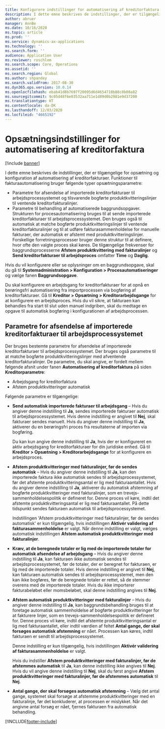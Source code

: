 ```yaml
---
title: Konfigurere indstillinger for automatisering af kreditorfaktura (prøveversion)
description: I dette emne beskrives de indstillinger, der er tilgængelige for opsætning og konfiguration af automatisering af kreditorfakturaer.
author: abruer
manager: AnnBe
ms.date: 10/16/2020
ms.topic: article
ms.prod: ''
ms.service: dynamics-ax-applications
ms.technology: ''
ms.search.form: ''
audience: Application User
ms.reviewer: roschlom
ms.search.scope: Core, Operations
ms.assetid: ''
ms.search.region: Global
ms.author: shpandey
ms.search.validFrom: 2017-08-30
ms.dyn365.ops.version: 10.0.14
ms.openlocfilehash: ebab41d8b7697f20095d6d4654718b88c8b08a82
ms.sourcegitcommit: 9c05d48f6e03532aa711e1d89d0b2981e9d37200
ms.translationtype: HT
ms.contentlocale: da-DK
ms.lasthandoff: 12/03/2020
ms.locfileid: "4665192"
---
```

# <a name="setup-options-for-vendor-invoice-automation"></a>Opsætningsindstillinger for automatisering af kreditorfaktura

[!include [banner](../includes/banner.md)]

I dette emne beskrives de indstillinger, der er tilgængelige for opsætning og konfiguration af automatisering af kreditorfakturaer. Funktioner til fakturaautomatisering bruger følgende typer opsætningsparametre:

- Parametre for afsendelse af importerede kreditorfakturaer til arbejdsprocessystemet og tilsvarende bogførte produktkvitteringslinjer til ventende kreditorfakturalinjer.
- Parametre til behandling af automatiserede baggrundsopgaver. Strukturen for procesautomatisering bruges til at sende importerede kreditorfakturaer til arbejdsprocessystemet. Den bruges også til automatisk at matche bogførte produktkvitteringslinjer til ventende kreditorfakturalinjer og til at udføre fakturasammenholdelse for manuelle fakturaer, der automatisk er afstemt med produktkvitteringslinjer. Forskellige forretningsprocesser bruger denne struktur til at definere, hvor ofte den valgte proces skal køres. De tilgængelige frekvenser for baggrundsprocesserne **Afstem produktkvittering med fakturalinjer** og **Send kreditorfakturaer til arbejdsproces** omfatter **Time** og **Daglig**.

Hvis du vil konfigurere eller se oplysninger om en baggrundsopgave, skal du gå til **Systemadministration \> Konfiguration \> Procesautomatiseringer** og vælge fanen **Baggrundsopgave**.

Du skal konfigurere en arbejdsgang for kreditorfakturaer for at opnå en berøringsfri automatisering fra importprocessen via bogføring af kreditorfakturaer. Gå til **Kreditor > Opsætning > Kreditorarbejdsgange** for at konfigurere en arbejdsproces. Hvis du vil sikre, at fakturaen kan behandles fra start til slut uden manuel indgriben, skal du medtage en opgave til automatisk bogføring i konfigurationen af arbejdsprocessen.

## <a name="parameters-for-submitting-imported-vendor-invoices-to-the-workflow-system"></a>Parametre for afsendelse af importerede kreditorfakturaer til arbejdsprocessystemet

Der bruges bestemte parametre for afsendelse af importerede kreditorfakturaer til arbejdsprocessystemet. Der bruges også parametre til at matche bogførte produktkvitteringslinjer med afventende kreditorfakturalinjer. De parametre, du skal angive, er fordelt mellem følgende afsnit under fanen **Automatisering af kreditorfaktura** på siden **Kreditorparametre**:

- Arbejdsgang for kreditorfaktura
- Afstem produktkvitteringer automatisk

Følgende parametre er tilgængelige:

- **Send automatisk importerede fakturaer til arbejdsgang** – Hvis du angiver denne indstilling til **Ja**, sendes importerede fakturaer automatisk til arbejdsprocessystemet. Hvis denne indstilling er angivet til **Nej**, skal fakturaer sendes manuelt. Hvis du angiver denne indstilling til **Ja**, aktiverer du en berøringsfri proces fra resultaterne af importen via bogføring.

    Du kan kun angive denne indstilling til **Ja**, hvis der er konfigureret en aktiv arbejdsgang for kreditorfakturaer for din juridiske enhed. Gå til **Kreditor \> Opsætning \> Kreditorarbejdsgange** for at konfigurere en arbejdsproces.

- **Afstem produktkvitteringer med fakturalinjer, før de sendes automatisk** – Hvis du angiver denne indstilling til **Ja**, kan den importerede faktura ikke automatisk sendes til arbejdsprocessystemet, før det afstemte produktkvitteringsantal er lig med fakturaantallet. Hvis du angiver denne indstilling til **Ja**, aktiverer du automatisk afstemning af bogførte produktkvitteringer med fakturalinjer, som en trevejs-sammenholdelsespolitik er defineret for. Denne proces vil køre, indtil det afstemte produktkvitteringsantal er lig med fakturaantallet. På dette tidspunkt sendes fakturaen automatisk til arbejdsprocessystemet.

    Indstillingen 'Afstem produktkvitteringer med fakturalinjer, før de sendes automatisk' er kun tilgængelig, hvis indstillingen **Aktivér validering af fakturasammenholdelse** er valgt. Når denne indstilling er valgt, vælges automatisk indstillingen **Afstem automatisk produktkvitteringer med fakturalinjer**.

- **Kræv, at de beregnede totaler er lig med de importerede totaler for automatisk afsendelse af arbejdsgang** – Hvis du angiver denne indstilling til **Ja**, kan fakturaen ikke automatisk sendes til arbejdsprocessystemet, før de totaler, der er beregnet for fakturaen, er lig med de importerede totaler. Hvis denne indstilling er angivet til **Nej**, kan fakturaen automatisk sendes til arbejdsprocessystemet, men den kan ikke bogføres, før de beregnede totaler er rettet, så de stemmer overens med de importerede totaler. Hvis du ikke importerer fakturabeløbet eller momsbeløbet, skal denne indstilling angives til **Nej**.
- **Afstem automatisk produktkvitteringer med fakturalinjer** – Hvis du angiver denne indstilling til **Ja**, kan baggrundsbehandling bruges til at foretage automatisk sammenholdelse af bogførte produktkvitteringer for at fakturere linjer, som en trevejs-sammenholdelsespolitik er defineret for. Denne proces vil køre, indtil det afstemte produktkvitteringsantal er lig med fakturaantallet, eller indtil værdien af feltet **Antal gange, der skal forsøges automatisk afstemning** er nået. Processen kan køres, indtil fakturaen er sendt til arbejdsprocessystemet.

    Denne indstilling er kun tilgængelig, hvis indstillingen **Aktivér validering af fakturasammenholdelse** er valgt.

    Hvis du indstiller **Afstem produktkvitteringer med fakturalinjer, før de afstemmes automatisk** til **Ja**, kan denne indstilling ikke angives til **Nej**. Hvis du vil angive denne indstilling til **Nej**, skal du først angive **Afstem produktkvitteringer med fakturalinjer, før de afstemmes automatisk** til **Nej**.

- **Antal gange, der skal forsøges automatisk afstemning** – Vælg det antal gange, systemet skal forsøge at afstemme produktkvitteringer med en fakturalinje, før det konkluderer, at processen er mislykket. Når det angivne antal forsøg er nået, fjernes fakturaen fra automatisk behandling.



[!INCLUDE[footer-include](../../includes/footer-banner.md)]